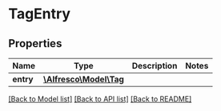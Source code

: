 # TagEntry

## Properties
Name | Type | Description | Notes
------------ | ------------- | ------------- | -------------
**entry** | [**\Alfresco\Model\Tag**](Tag.md) |  | 

[[Back to Model list]](../README.md#documentation-for-models) [[Back to API list]](../README.md#documentation-for-api-endpoints) [[Back to README]](../README.md)


